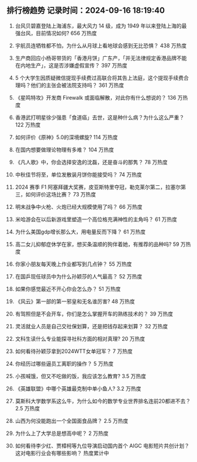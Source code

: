 
## 排行榜趋势 记录时间：2024-09-16 18:19:40
  
  1. 台风贝碧嘉登陆上海浦东，最大风力 14 级，成为 1949 年以来登陆上海的最强台风，目前情况如何? 656 万热度
    
  2. 宇航员连牺牲都不怕，为什么从月球上看地球会感到无比恐惧？ 438 万热度
    
  3. 生产商回应小杨哥带货的「香港月饼」广东产，「并无法律规定香港品牌不能在内地生产」，这是否涉嫌虚假宣传？ 397 万热度
    
  4. 5 个大学生因质疑微信提现手续费过高联合将其告上法庭，这个提现手续费合理吗？他们的主张会被法院支持吗？ 361 万热度
    
  5. 《星鸣特攻》开发商 Firewalk 或面临解散，对此你有什么想说的？ 136 万热度
    
  6. 香港武打明星徐少强患「食道癌」去世，这是种什么病？为什么这么严重？ 122 万热度
    
  7. 如何评价《原神》5.0的深境螺旋? 114 万热度
    
  8. 在国内想要做理论物理有多难？ 104 万热度
    
  9. 《凡人歌》中，你会选择安逸的沈磊，还是奋斗的那隽？ 78 万热度
    
  10. 中秋佳节将至，单位发散装月饼你能接受吗？ 74 万热度
    
  11. 2024 赛季 F1 阿塞拜疆大奖赛，皮亚斯特里夺冠，勒克莱尔第二，拉塞尔第三，如何评价这场比赛？ 73 万热度
    
  12. 明末战争中火枪、火炮已经大规模使用了吗？ 66 万热度
    
  13. 米哈游会在以后新游戏里塑造一个高位格充满神性的主角吗？ 61 万热度
    
  14. 为什么美国gdp增长那么大，用电量反而下降？ 61 万热度
    
  15. 高二女儿抑郁症休学在家，想买条温顺的狗伴着她，有推荐的品种吗? 59 万热度
    
  16. 你家小朋友每天晚上作业都写到几点钟？ 55 万热度
    
  17. 在国乒现任球员中为什么孙颖莎的人气最高？ 52 万热度
    
  18. 如果你感觉最近不开心你会怎么办？ 51 万热度
    
  19. 《风云》第一部的第一邪皇和无名谁厉害? 48 万热度
    
  20. 有驾照但是不会开车，你们是怎么掌握开车的熟练技术的？ 39 万热度
    
  21. 灵活就业人员是自己交社保划算，还是把钱存起来划算？ 32 万热度
    
  22. 文科生读什么专业能探寻社科方面的相对真理? 20 万热度
    
  23. 如何看待孙颖莎拿到2024WTT女单冠军？ 7 万热度
    
  24. 你经历过哪些逼员工离职的操作？ 5 万热度
    
  25. 小孩喊饿，但又不吃做的饭，我应该怎么教育? 3.5 万热度
    
  26. 《英雄联盟》中哪个英雄最克制中单小鱼人? 3.2 万热度
    
  27. 莫斯科大学数学系这么牛，为什么如今的数学专业世界排名连前20都进不去？ 2.5 万热度
    
  28. 山西为何没能跑出一个全国面食品牌？ 2.5 万热度
    
  29. 为什么上了大学总是想高中呢？ 2 万热度
    
  30. 如何看待李少红、贾樟柯等九位导演启动国内首个 AIGC 电影短片共创计划？这对电影行业会有哪些影响？ 热度累计中
    